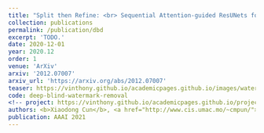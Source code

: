 ```yaml
---
title: "Split then Refine: <br> Sequential Attention-guided ResUNets for Blind Single Image Visible Watermark Removal"
collection: publications
permalink: /publication/dbd
excerpt: 'TODO.'
date: 2020-12-01
year: 2020.12
order: 1
venue: 'ArXiv'
arxiv: '2012.07007'
arxiv_url: 'https://arxiv.org/abs/2012.07007'
teaser: https://vinthony.github.io/academicpages.github.io/images/watermark.gif
code: deep-blind-watermark-removal
<!-- project: https://vinthony.github.io/academicpages.github.io/projects/tbd -->
authors: <b>Xiaodong Cun</b>, <a href="http://www.cis.umac.mo/~cmpun/">Chi-Man Pun</a>
publication: AAAI 2021
---
```

